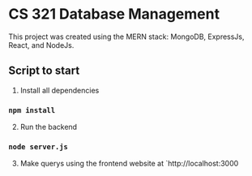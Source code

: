 # CS 321 Database Management

This project was created using the MERN stack: MongoDB, ExpressJs, React, and NodeJs.

## Script to start

1. Install all dependencies

### `npm install`

2. Run the backend

### `node server.js`

3. Make querys using the frontend website at `http://localhost:3000
